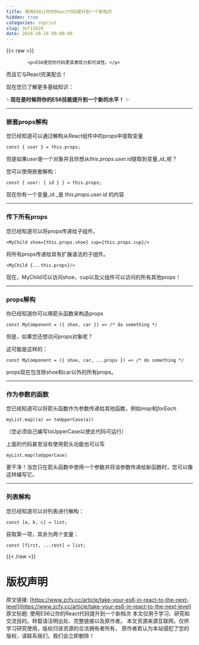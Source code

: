 ```yaml
---
title: 使用ES6让你的React代码提升到一个新档次
hidden: true
categories: reprint
slug: 3ef11629
date: 2018-10-18 00:00:00
---
```


{{< raw >}}

            <p>ES6使您的代码更具表现力和可读性。</p>
<p>而且它与React完美配合！</p>
<p>现在您已了解更多基础知识：</p>
<p>✨<strong>现在是时候将你的ES6技能提升到一个新的水平！</strong> ✨</p>
<hr>
<h3>嵌套props解构</h3>
<p>您已经知道可以通过解构从React组件中的props中提取变量</p>
<pre><code class="hljs routeros">const {<span class="hljs-built_in"> user </span>} = this.props;
</code></pre>
<p>但是如果<em>user</em>是一个对象并且你想从<em>this.props.user.id</em>提取到变量_id_呢？</p>
<p>您可以使用嵌套解构：</p>
<pre><code class="hljs objectivec"><span class="hljs-keyword">const</span> { user: { <span class="hljs-keyword">id</span> } } = <span class="hljs-keyword">this</span>.props;
</code></pre>
<p>现在你有一个变量_id _是 <em>this.props.user.id</em> 的内容</p>
<hr>
<h3>传下所有props</h3>
<p>您已经知道可以将props传递给子组件。</p>
<pre><code class="hljs stylus">&lt;MyChild shoe={this<span class="hljs-selector-class">.props</span><span class="hljs-selector-class">.shoe</span>} cup={this<span class="hljs-selector-class">.props</span><span class="hljs-selector-class">.cup</span>}/&gt;
</code></pre>
<p>将所有props传递给具有扩展语法的子组件。</p>
<pre><code class="hljs stylus">&lt;MyChild {..<span class="hljs-selector-class">.this</span><span class="hljs-selector-class">.props</span>}/&gt;
</code></pre>
<p>现在，MyChild可以访问shoe，cup以及父组件可以访问的所有其他props！</p>
<hr>
<h3>props解构</h3>
<p>你已经知道你可以用箭头函数来构造props</p>
<pre><code class="hljs javascript"><span class="hljs-keyword">const</span> MyComponent = <span class="hljs-function">(<span class="hljs-params">{ shoe, car }</span>) =&gt;</span> <span class="hljs-comment">/* do something */</span>
</code></pre>
<p>但是，如果您还想访问props对象呢？</p>
<p>这可能是这样的：</p>
<pre><code class="hljs javascript"><span class="hljs-keyword">const</span> MyComponent = <span class="hljs-function">(<span class="hljs-params">{ shoe, car, ...props }</span>) =&gt;</span> <span class="hljs-comment">/* do something */</span>
</code></pre>
<p>props现在包含除shoe和car以外的所有props。</p>
<hr>
<h3>作为参数的函数</h3>
<p>您已经知道可以将箭头函数作为参数传递给其他函数，例如<em>map</em>和<em>forEach</em></p>
<pre><code class="hljs gcode">myList.map<span class="hljs-comment">((a)</span> =&gt; toUpperCase<span class="hljs-comment">(a)</span>)
</code></pre>
<p>（您必须自己编写toUpperCase以使此代码可运行）</p>
<p>上面的代码甚至没有使用箭头功能也可以写</p>
<pre><code class="hljs cpp">myList.<span class="hljs-built_in">map</span>(toUpperCase)
</code></pre>
<p>更干净！当您只在箭头函数中使用一个参数并将该参数传递给新函数时，您可以像这样编写它。</p>
<hr>
<h3>列表解构</h3>
<p>您已经知道可以对列表进行解构：</p>
<pre><code class="hljs cpp"><span class="hljs-keyword">const</span> [a, b, c] = <span class="hljs-built_in">list</span>;
</code></pre>
<p>获取第一项，其余为两个变量：</p>
<pre><code class="hljs applescript">const [<span class="hljs-keyword">first</span>, ...<span class="hljs-built_in">rest</span>] = <span class="hljs-built_in">list</span>;
</code></pre>

          
{{< /raw >}}

# 版权声明
原文链接: [https://www.zcfy.cc/article/take-your-es6-in-react-to-the-next-level](https://www.zcfy.cc/article/take-your-es6-in-react-to-the-next-level)
原文标题: 使用ES6让你的React代码提升到一个新档次
本文仅用于学习、研究和交流目的。转载请注明出处、完整链接以及原作者。
本文资源来源互联网，仅供学习研究使用，版权归该资源的合法拥有者所有，
原作者若认为本站侵犯了您的版权，请联系我们，我们会立即删除！
